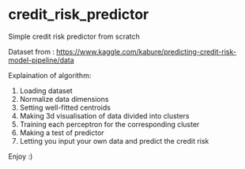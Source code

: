 # credit_risk_predictor
Simple credit risk predictor from scratch 

Dataset from :
https://www.kaggle.com/kabure/predicting-credit-risk-model-pipeline/data

Explaination of algorithm:
1. Loading dataset 
2. Normalize data dimensions 
3. Setting well-fitted centroids
4. Making 3d visualisation of data divided into clusters
5. Training each perceptron for the corresponding cluster
6. Making a test of predictor
7. Letting you input your own data and predict the credit risk

Enjoy :)

